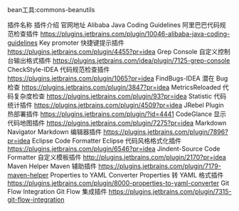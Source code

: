 bean工具:commons-beanutils

插件名称	插件介绍	官网地址
Alibaba Java Coding Guidelines	阿里巴巴代码规范检查插件	https://plugins.jetbrains.com/plugin/10046-alibaba-java-coding-guidelines
Key promoter	快捷键提示插件	https://plugins.jetbrains.com/plugin/4455?pr=idea
Grep Console	自定义控制台输出格式插件	https://plugins.jetbrains.com/idea/plugin/7125-grep-console
CheckStyle-IDEA	代码规范检查插件	https://plugins.jetbrains.com/plugin/1065?pr=idea
FindBugs-IDEA	潜在 Bug 检查	https://plugins.jetbrains.com/plugin/3847?pr=idea
MetricsReloaded	代码复杂度检查	https://plugins.jetbrains.com/plugin/93?pr=idea
Statistic	代码统计插件	https://plugins.jetbrains.com/plugin/4509?pr=idea
JRebel Plugin	热部署插件	https://plugins.jetbrains.com/plugin/?id=4441
CodeGlance	显示代码地图插件	https://plugins.jetbrains.com/plugin/7275?pr=idea
Markdown Navigator	Markdown 编辑器插件	https://plugins.jetbrains.com/plugin/7896?pr=idea
Eclipse Code Formatter	Eclipse 代码风格格式化插件	https://plugins.jetbrains.com/plugin/6546?pr=idea
Jindent-Source Code Formatter	自定义模板插件	http://plugins.jetbrains.com/plugin/2170?pr=idea
Maven Helper	Maven 辅助插件	https://plugins.jetbrains.com/plugin/7179-maven-helper
Properties to YAML Converter	Properties 转 YAML 格式插件	https://plugins.jetbrains.com/plugin/8000-properties-to-yaml-converter
Git Flow Integration	Git Flow 集成插件	https://plugins.jetbrains.com/plugin/7315-git-flow-integration